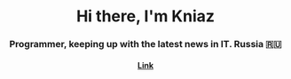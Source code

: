 <h1 align="center">Hi there, I'm <a target="_blank">Kniaz</a> 
<h3 align="center">Programmer, keeping up with the latest news in IT. Russia 🇷🇺</h3>
<h4 align="center"> <a target="blank" href="https://knos77.github.io/Ezidcoin"> Link </a> </h4>